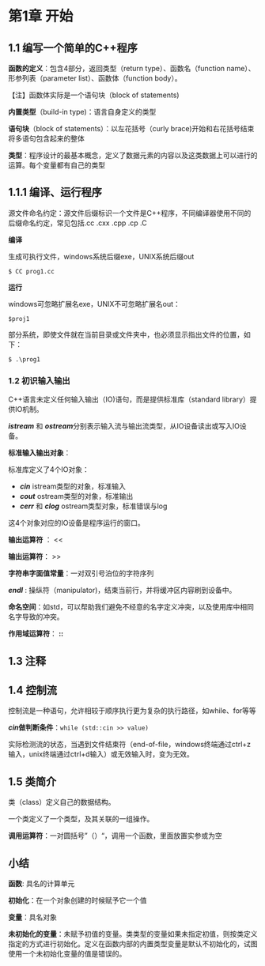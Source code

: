 # 第1章 开始

## 1.1 编写一个简单的C++程序

**函数的定义**：包含4部分，返回类型（return type）、函数名（function name）、形参列表（parameter list）、函数体（function body）。

【注】函数体实际是一个语句块（block of statements)



**内置类型**（build-in type)：语言自身定义的类型

**语句块**（block of statements）：以左花括号（curly brace)开始和右花括号结束将多语句包含起来的整体

**类型**：程序设计的最基本概念，定义了数据元素的内容以及这类数据上可以进行的运算。每个变量都有自己的类型



## 1.1.1 编译、运行程序

源文件命名约定：源文件后缀标识一个文件是C++程序，不同编译器使用不同的后缀命名约定，常见包括.cc .cxx .cpp .cp .C



**编译**

生成可执行文件，windows系统后缀exe，UNIX系统后缀out

```shell
$ CC prog1.cc
```

**运行**

windows可忽略扩展名exe，UNIX不可忽略扩展名out：

```shell
$proj1
```

部分系统，即使文件就在当前目录或文件夹中，也必须显示指出文件的位置，如下：

```shell
$ .\prog1
```



### 1.2 初识输入输出

C++语言未定义任何输入输出（IO)语句，而是提供标准库（standard library）提供IO机制。

***istream*** 和 ***ostream***分别表示输入流与输出流类型，从IO设备读出或写入IO设备。



**标准输入输出对象**：

标准库定义了4个IO对象：

- ***cin*** istream类型的对象，标准输入
- ***cout*** ostream类型的对象，标准输出
- ***cerr*** 和 ***clog*** ostream类型对象，标准错误与log

这4个对象对应的IO设备是程序运行的窗口。



**输出运算符** ： <<

**输出运算符**： >>

**字符串字面值常量**：一对双引号泊位的字符序列

***endl*** : 操纵符（manipulator)，结束当前行，并将缓冲区内容刷到设备中。

**命名空间**：如std，可以帮助我们避免不经意的名字定义冲突，以及使用库中相同名字导致的冲突。

**作用域运算符**： **::**



## 1.3 注释



## 1.4 控制流

控制流是一种语句，允许相较于顺序执行更为复杂的执行路径，如while、for等等



***cin*做判断条件**：`while (std::cin >> value)`

实际检测流的状态，当遇到文件结束符（end-of-file，windows终端通过ctrl+z输入，unix终端通过ctrl+d输入）或无效输入时，变为无效。



## 1.5 类简介

类（class）定义自己的数据结构。

一个类定义了一个类型，及其关联的一组操作。

**调用运算符**：一对圆括号”（）“，调用一个函数，里面放置实参或为空



## 小结

**函数**: 具名的计算单元

**初始化**：在一个对象创建的时候赋予它一个值

**变量**：具名对象

**未初始化的变量**：未赋予初值的变量。类类型的变量如果未指定初值，则按类定义指定的方式进行初始化。定义在函数内部的内置类型变量是默认不初始化的，试图使用一个未初始化变量的值是错误的。